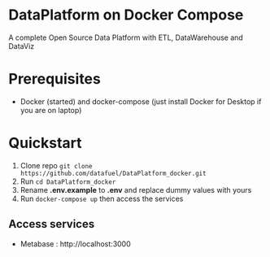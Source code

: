 # DataPlatform on Docker Compose
A complete Open Source Data Platform with ETL, DataWarehouse and DataViz

# Prerequisites

- Docker (started) and docker-compose (just install Docker for Desktop if you are on laptop) 

# Quickstart

1. Clone repo `git clone https://github.com/datafuel/DataPlatform_docker.git`
2. Run `cd DataPlatform_docker`
3. Rename **.env.example** to **.env** and replace dummy values with yours
4. Run `docker-compose up` then access the services
  
## Access services
  - Metabase : http://localhost:3000